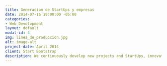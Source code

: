 ```yaml
---
title: Generacion de StartUps y empresas
date: 2014-07-16 19:00:00 -05:00
categories:
- Web Development
layout: default
modal-id: 4
img: linea_de_produccion.jpg
alt: image-alt
project-date: April 2014
client: Start Bootstrap
description: We continuously develop new projects and StartUps, innovating and generating new business and technology opportunities.
---
```


